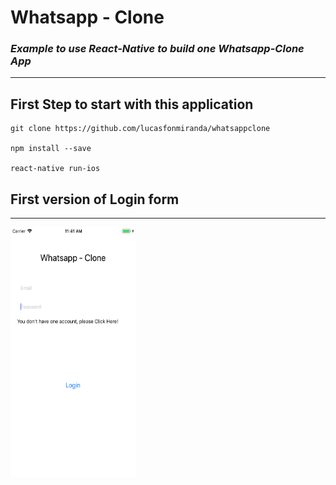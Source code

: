 # Whatsapp - Clone
### _Example to use React-Native to build one Whatsapp-Clone App_

---


## First Step to start with this application

```shell
git clone https://github.com/lucasfonmiranda/whatsappclone

npm install --save

react-native run-ios 
```

## First version of Login form 
---

<img src='./images/screenshot01LoginForm.png' width="200" height="400">
